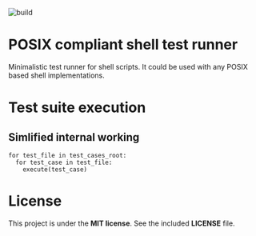 ![build](https://github.com/dotmodules/dm-test/workflows/build/badge.svg)

# POSIX compliant shell test runner

Minimalistic test runner for shell scripts. It could be used with any POSIX
based shell implementations.

# Test suite execution

## Simlified internal working

```
for test_file in test_cases_root:
  for test_case in test_file:
    execute(test_case)
```

# License

This project is under the __MIT license__. See the included __LICENSE__ file.
